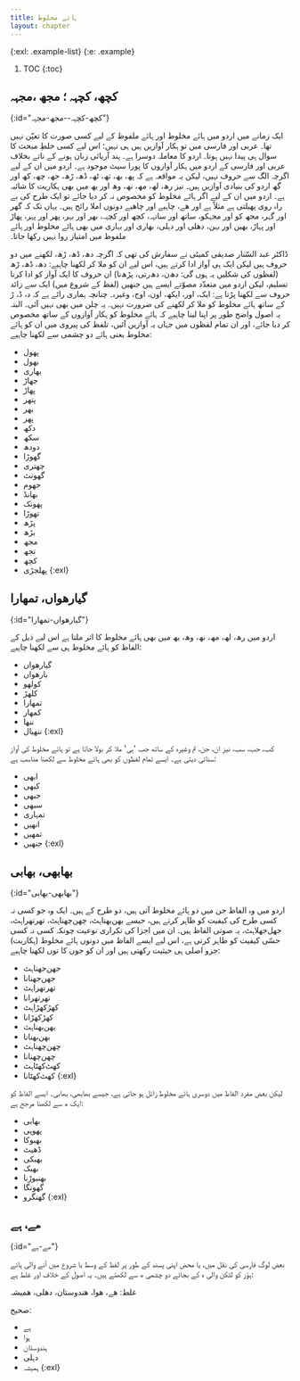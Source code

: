 ```yaml
---
title: ہائے مخلوط
layout: chapter
---
```


{:exl: .example-list}
{:e: .example}

1. TOC
{:toc}

## کچھ، کچہہ ؛ مجھ ،مجہہ
{:id="کچھ-کچہہ--مجھ-مجہہ"}

ایک زمانے میں اردو میں ہائے مخلوط اور ہائے ملفوظ کے لیے کسی صورت کا تعیّن نہیں تھا۔ عربی اور فارسی میں تو ہکار آوازیں ہیں ہی نہیں؛ اس لیے کسی خلطِ مبحث کا سوال ہی پیدا نہیں ہوتا۔ اردو کا معاملہ دوسرا ہے۔ ہند آریائی زبان ہونے کے ناتے بخلاف عربی اور فارسی کے اردو میں ہکار آوازوں کا پورا سیٹ موجود ہے۔ اردو میں ان کے لیے اگرچہ الگ سے حروف نہیں، لیکن یہ مواقعہ ہے کہ پھ، بھ، تھ، ٹھ، ڈھ، ڑھ، جھ، چھ، کھ اور گھ اردو کی بنیادی آوازیں ہیں۔ نیز رھ، لھ، مھ، نھ، وھ اور یھ میں بھی ہکاریت کا شائبہ ہے۔ اردو میں ان کے لیے اگر ہائے مخلوط کو مخصوص نہ کر دیا جائے تو ایک طرح کی بے راہ روی پھیلتی ہے مثلاً ہے اور ھے، چاہیے اور چاھیے دونوں املا رائج ہیں۔ یہاں تک کہ گھر اور گہر، مجھ کو اور مجہکو، ساتھ اور ساتہہ، کچھ اور کچہہ، بھر اور بہر، پھر اور پہر، پھاڑ اور پہاڑ، بھین اور بہن، دھلی اور دہلی، بھاری اور بہاری میں بھی ہائے مخلوط اور ہائے ملفوظ میں امتیاز روا نہیں رکھا جاتا۔

ڈاکٹر عبد السّتار صدیقی کمیٹی نے سفارش کی تھی کہ اگرچہ دھ، ڈھ، ڑھ، لکھنے میں دو حروف ہیں لیکن ایک ہی آواز ادا کرتے ہیں، اس لیے ان کو ملا کر لکھنا چاہیے: دھ، ڈھ، ڑھ (لفظوں کی شکلیں یہ ہوں گی: دھ‌ن، دھ‌رتی، پڑھ‌نا) ان حروف کا ایک آواز کو ادا کرنا تسلیم، لیکن اردو میں متعدّد مصوّتے ایسے ہیں جنھیں (لفظ کے شروع میں) ایک سے زائد حروف سے لکھنا پڑتا ہے: ایک، اور، ایکھ، اون، اوج، وغیرہ۔ چنانچہ ہماری رائے ہے کہ د، ڈ، ڑ کے ساتھ ہائے مخلوط کو ملا کر لکھنے کی ضرورت نہیں۔ یہ چلن میں بھی نہیں آئی۔ البتہ یہ اصول واضح طور پر اپنا لینا چاہیے کہ ہائے مخلوط کو ہکار آوازوں کے ساتھ مخصوص کر دیا جائے، اور ان تمام لفظوں میں جہاں یہ آوازیں آئیں، تلفظ کی پیروی میں ان کو ہائے مخلوط یعنی ہائے دو چشمی سے لکھنا چاہیے:

* پھول
* بھول
* بھاری
* جھاڑ
* پھاڑ
* پتھر
* بھر
* پھر
* دکھ
* سکھ
* دودھ
* گھوڑا
* چھتری
* گھونٹ
* جھوم
* بھانڈ
* پھونک
* تھوڑا
* پڑھ
* بڑھ
* مجھ
* تجھ
* کچھ
* پھلجڑی
{:exl}

## گیارھواں، تمھارا
{:id="گیارھواں-تمھارا"}

اردو میں رھ، لھ، مھ، نھ، وھ، یھ میں بھی ہائے مخلوط کا اثر ملتا ہے اس لیے ذیل کے الفاظ کو ہائے مخلوط ہی سے لکھنا چاہیے:

* گیارھواں
* بارھواں
* کولھو
* کلھڑ
* تمھارا
* کمھار
* ننھا
* ننھیال
{:exl}

کب، جب، سب، نیز ان، جن، تم وغیرہ کے ساتھ جب 'ہی' ملا کر بولا جاتا ہے تو ہائے مخلوط کی آواز سنائی دیتی ہے۔ ایسے تمام لفظوں کو بھی ہائے مخلوط سے لکھنا مناسب ہے:

* ابھی
* کبھی
* جبھی
* سبھی
* تمہاری
* انھیں
* تمھیں
* جنھیں
{:exl}

## بھابھی، بھابی
{:id="بھابھی-بھابی"}

اردو میں وہ الفاظ جن میں دو ہائے مخلوط آتی ہیں، دو طرح کے ہیں۔ ایک وہ جو کسی نہ کسی طرح کی کیفیت کو ظاہر کرتے ہیں، جیسے بھن‌بھناہٹ، چھن‌چھناہٹ، تھر‌تھراہٹ، جھل‌جھلاہٹ، یہ صوتی الفاظ ہیں۔ ان میں اجزا کی تکراری نوعیت چونکہ کسی نہ کسی حسّی کیفیت کو ظاہر کرتی ہے، اس لیے ایسے الفاظ میں دونوں ہائے مخلوط (ہکاریت) جزو اصلی ہی حیثیت رکھتی ہیں اور ان کو جوں کا توں لکھنا چاہیے:

* جھن‌جھناہٹ
* جھن‌جھنانا
* تھرتھراہٹ
* تھرتھرانا
* کھڑکھڑاہٹ
* کھڑکھڑانا
* بھن‌بھناہٹ
* بھن‌بھنانا
* چھن‌چھناہٹ
* چھن‌چھنانا
* کھٹ‌کھٹاہٹ
* کھٹ‌کھٹانا
{:exl}

لیکن بعض مفرد الفاظ میں دوسری ہائے مخلوط زائل ہو جاتی ہے، جیسے بھابھی، بھابی۔ ایسے الفاظ کو ایک ھ سے لکھنا مرجح ہے:

* بھابی
* پھوپی
* بھبوکا
* ڈھیٹ
* بھبکی
* بھبک
* بھنبوڑنا
* گھونگا
* گھنگرو
{:exl}

## ھے، ہے
{:id="ھے-ہے"}

بعض لوگ فارسی کی نقل میں، یا محض اپنی پسند کے طور پر لفظ کے وسط یا شروع میں آنے والی ہائے ہوّز کو لٹکن والی ہ کے بجائے دو چشمی ھ سے لکھتے ہیں۔ یہ اصول کے خلاف اور غلط ہے:

غلط:
ھے، ھوا، ھندوستان، دھلی، ھمیشہ

صحیح:
* ہے
* ہوا
* ہندوستان
* دہلی
* ہمیشہ
{:exl}